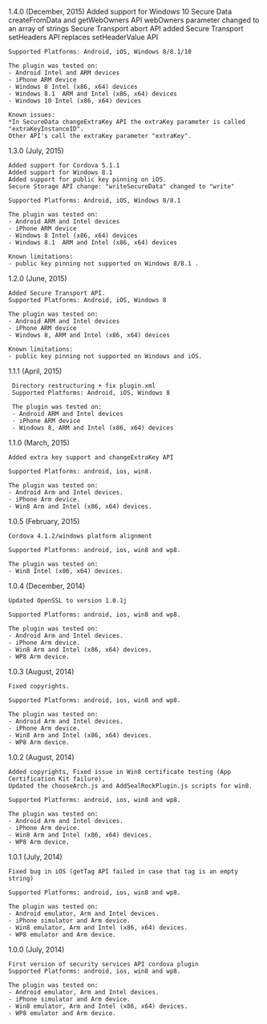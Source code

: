 1.4.0 (December, 2015)
    Added support for Windows 10
    Secure Data createFromData and getWebOwners API webOwners parameter changed to an array of strings 
    Secure Transport abort API added
    Secure Transport setHeaders API replaces setHeaderValue API
	
	Supported Platforms: Android, iOS, Windows 8/8.1/10
	
	The plugin was tested on:
	- Android Intel and ARM devices
    - iPhone ARM device
	- Windows 8 Intel (x86, x64) devices
    - Windows 8.1  ARM and Intel (x86, x64) devices
    - Windows 10 Intel (x86, x64) devices
    
	Known issues: 
	*In SecureData changeExtraKey API the extraKey parameter is called "extraKeyInstanceID".
	Other API's call the extraKey parameter "extraKey".
    
1.3.0 (July, 2015)

	Added support for Cordova 5.1.1
	Added support for Windows 8.1
	Added support for public key pinning on iOS.
	Secure Storage API change: "writeSecureData" changed to "write"
	
	Supported Platforms: Android, iOS, Windows 8/8.1
	
	The plugin was tested on:
	- Android ARM and Intel devices
    - iPhone ARM device
	- Windows 8 Intel (x86, x64) devices
    - Windows 8.1  ARM and Intel (x86, x64) devices
	
	Known limitations:
	- public key pinning not supported on Windows 8/8.1 .
	
1.2.0 (June, 2015)

	Added Secure Transport API.
	Supported Platforms: Android, iOS, Windows 8
	
	The plugin was tested on:
	- Android ARM and Intel devices
    - iPhone ARM device
    - Windows 8, ARM and Intel (x86, x64) devices
	
	Known limitations:
	- public key pinning not supported on Windows and iOS.
	

1.1.1 (April, 2015)

     Directory restructuring + fix plugin.xml
     Supported Platforms: Android, iOS, Windows 8
	
     The plugin was tested on:
     - Android ARM and Intel devices
     - iPhone ARM device
     - Windows 8, ARM and Intel (x86, x64) devices
	 
1.1.0 (March, 2015)

    Added extra key support and changeExtraKey API
	
    Supported Platforms: android, ios, win8. 

    The plugin was tested on:
    - Android Arm and Intel devices.
    - iPhone Arm device.
    - Win8 Arm and Intel (x86, x64) devices.

1.0.5 (February, 2015)

    Cordova 4.1.2/windows platform alignment

    Supported Platforms: android, ios, win8 and wp8. 

    The plugin was tested on:
    - Win8 Intel (x86, x64) devices.

1.0.4 (December, 2014)

    Updated OpenSSL to version 1.0.1j

    Supported Platforms: android, ios, win8 and wp8. 

    The plugin was tested on:
    - Android Arm and Intel devices.
    - iPhone Arm device.
    - Win8 Arm and Intel (x86, x64) devices.
    - WP8 Arm device.

1.0.3 (August, 2014)

    Fixed copyrights.

    Supported Platforms: android, ios, win8 and wp8. 

    The plugin was tested on:
    - Android Arm and Intel devices.
    - iPhone Arm device.
    - Win8 Arm and Intel (x86, x64) devices.
    - WP8 Arm device.

1.0.2 (August, 2014)

    Added copyrights, Fixed issue in Win8 certificate testing (App Certification Kit failure),
    Updated the chooseArch.js and AddSealRockPlugin.js scripts for win8.

    Supported Platforms: android, ios, win8 and wp8. 

    The plugin was tested on:
    - Android Arm and Intel devices.
    - iPhone Arm device.
    - Win8 Arm and Intel (x86, x64) devices.
    - WP8 Arm device.

1.0.1 (July, 2014)

    Fixed bug in iOS (getTag API failed in case that tag is an empty string)    

    Supported Platforms: android, ios, win8 and wp8. 

    The plugin was tested on:
    - Android emulator, Arm and Intel devices.
    - iPhone simulator and Arm device.
    - Win8 emulator, Arm and Intel (x86, x64) devices.
    - WP8 emulator and Arm device.

1.0.0 (July, 2014)

    First version of security services API cordova plugin 
    Supported Platforms: android, ios, win8 and wp8. 

    The plugin was tested on:
    - Android emulator, Arm and Intel devices.
    - iPhone simulator and Arm device.
    - Win8 emulator, Arm and Intel (x86, x64) devices.
    - WP8 emulator and Arm device.

